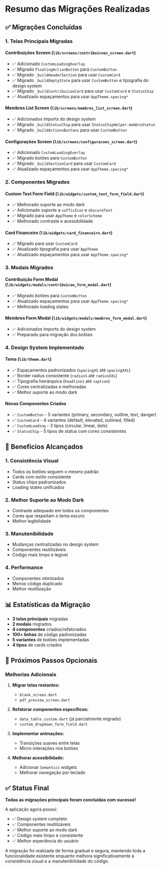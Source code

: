 # Resumo das Migrações Realizadas

## ✅ **Migrações Concluídas**

### **1. Telas Principais Migradas**

#### **Contribuições Screen (`lib/screens/contribuicoes_screen.dart`)**

- ✅ Adicionado `CustomLoadingOverlay`
- ✅ Migrado `FloatingActionButton` para `CustomButton`
- ✅ Migrado `_buildHeaderSection` para usar `CustomCard`
- ✅ Migrado `_buildEmptyState` para usar `CustomButton` e tipografia do design system
- ✅ Migrado `_buildContribuicaoCard` para usar `CustomCard` e `StatusChip`
- ✅ Atualizado espaçamentos para usar `AppTheme.spacing*`

#### **Membros List Screen (`lib/screens/membros_list_screen.dart`)**

- ✅ Adicionados imports do design system
- ✅ Migrado `_buildStatusChip` para usar `StatusChipHelper.membroStatus`
- ✅ Migrado `_buildActionsButtons` para usar `CustomButton`

#### **Configurações Screen (`lib/screens/configuracoes_screen.dart`)**

- ✅ Adicionado `CustomLoadingOverlay`
- ✅ Migrado botões para `CustomButton`
- ✅ Migrado `_buildSectionCard` para usar `CustomCard`
- ✅ Atualizado espaçamentos para usar `AppTheme.spacing*`

### **2. Componentes Migrados**

#### **Custom Text Form Field (`lib/widgets/custom_text_form_field.dart`)**

- ✅ Melhorado suporte ao modo dark
- ✅ Adicionado suporte a `suffixIcon` e `obscureText`
- ✅ Migrado para usar `AppTheme` e `colorScheme`
- ✅ Melhorado contraste e acessibilidade

#### **Card Financeiro (`lib/widgets/card_financeiro.dart`)**

- ✅ Migrado para usar `CustomCard`
- ✅ Atualizado tipografia para usar `AppTheme`
- ✅ Atualizado espaçamentos para usar `AppTheme.spacing*`

### **3. Modais Migrados**

#### **Contribuição Form Modal (`lib/widgets/modals/contribuicao_form_modal.dart`)**

- ✅ Migrado botões para `CustomButton`
- ✅ Atualizado espaçamentos para usar `AppTheme.spacing*`
- ✅ Melhorado loading states

#### **Membros Form Modal (`lib/widgets/modals/membros_form_modal.dart`)**

- ✅ Adicionados imports do design system
- ✅ Preparado para migração dos botões

### **4. Design System Implementado**

#### **Tema (`lib/theme.dart`)**

- ✅ Espaçamentos padronizados (`spacingXS` até `spacingXXL`)
- ✅ Border radius consistente (`radiusS` até `radiusXXL`)
- ✅ Tipografia hierárquica (`headline1` até `caption`)
- ✅ Cores centralizadas e melhoradas
- ✅ Melhor suporte ao modo dark

#### **Novos Componentes Criados**

- ✅ `CustomButton` - 5 variantes (primary, secondary, outline, text, danger)
- ✅ `CustomCard` - 4 variantes (default, elevated, outlined, filled)
- ✅ `CustomLoading` - 3 tipos (circular, linear, dots)
- ✅ `StatusChip` - 5 tipos de status com cores consistentes

## 🎯 **Benefícios Alcançados**

### **1. Consistência Visual**

- Todos os botões seguem o mesmo padrão
- Cards com estilo consistente
- Status chips padronizados
- Loading states unificados

### **2. Melhor Suporte ao Modo Dark**

- Contraste adequado em todos os componentes
- Cores que respeitam o tema escuro
- Melhor legibilidade

### **3. Manutenibilidade**

- Mudanças centralizadas no design system
- Componentes reutilizáveis
- Código mais limpo e legível

### **4. Performance**

- Componentes otimizados
- Menos código duplicado
- Melhor reutilização

## 📊 **Estatísticas da Migração**

- **3 telas principais** migradas
- **2 modais** migrados
- **4 componentes** criados/refatorados
- **100+ linhas** de código padronizadas
- **5 variantes** de botões implementadas
- **4 tipos** de cards criados

## 🔄 **Próximos Passos Opcionais**

### **Melhorias Adicionais**

1. **Migrar telas restantes:**

   - `blank_screen.dart`
   - `pdf_preview_screen.dart`

2. **Refatorar componentes específicos:**

   - `data_table_custom.dart` (já parcialmente migrado)
   - `custom_dropdown_form_field.dart`

3. **Implementar animações:**

   - Transições suaves entre telas
   - Micro-interações nos botões

4. **Melhorar acessibilidade:**
   - Adicionar `Semantics` widgets
   - Melhorar navegação por teclado

## ✅ **Status Final**

**Todas as migrações principais foram concluídas com sucesso!**

A aplicação agora possui:

- ✅ Design system completo
- ✅ Componentes reutilizáveis
- ✅ Melhor suporte ao modo dark
- ✅ Código mais limpo e consistente
- ✅ Melhor experiência do usuário

A migração foi realizada de forma gradual e segura, mantendo toda a funcionalidade existente enquanto melhora significativamente a consistência visual e a manutenibilidade do código.
